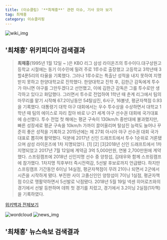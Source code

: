 ```yaml
---
title: (이슈클립) '**최채흥**' 관련 이슈, 기사 모아 보기
tag: 최채흥
category: 이슈클리핑
---
```

![wiki_img](https://user-images.githubusercontent.com/42597476/44503234-41136a80-a6d0-11e8-9071-6fc6418eafe4.png)
## **'**최채흥**'** 위키피디아 검색결과
>**최채흥**(1995년 1월 12일 ~ )은 KBO 리그 삼성 라이온즈의 투수이다.대구상원고등학교 시절에는 동기 이수민에 밀려 주로 1루수로 출장했고 고등학교 3학년때 3할4푼5리의 타율을 기록했다. 그러나 1루수로는 특출난 성적을 내지 못하여 지명받지 못하고 한양대학교로 진학했다. 한양대학교 진학 후, 김한근 감독에게 투수가 아니면 야구를 그만두겠다고 선언했고, 이에 김한근 감독은 그를 투수로만 생각하고 있다고 화답했다. 그러면서 투수로 전업하여 1학년 때 춘계 리그에서 팀의 마무리를 맡기 시작해 67.2이닝동안 54탈삼진, 6사구, 16볼넷, 평균자책점 0.93을 기록했다. 대통령기 대학 야구 대회에서는 우수 투수상을 수상하면서 대학교 1학년 때 팀의 에이스로 자리 잡아 바로 U-21 세계 야구 선수권 대회에 국가대표에 승선했다. 투수 전업 첫 해에는 평균 구속이 130km/h 중반대에 불과했지만, 빠른 성장세로 평균 구속을 10km/h 가까이 끌어올리며 탈삼진 능력도 늘어나 꾸준히 좋은 성적을 기록하고 2015년에는 제 27회 아시아 야구 선수권 대회 국가대표로 뽑히며 활약했다. 덕분에 2017년 신인 드래프트에서 투수 1순위로 거론됐으며 삼성 라이온즈에 1차 지명되었다. [1] [2] [3]2018년 신인 드래프트에서 1차 지명되었고 2017년 7월 12일에 계약금 3억 5,000만원, 연봉 2,700만원에 계약했다. 스프링캠프에 2018년 신인지명 선수 중 양창섭, 김태우와 함께 스프링캠프에 참가했다. 1차지명 직후부터 즉시전력감, 5선발 후보로까지 언급됐다. 하지만 스프링캠프 기간동안 6이닝 14실점, 평균자책점이 무려 21이나 되면서 2군에서 시즌을 시작하게 됐다. 부진한 사이 고졸신인인 양창섭이 7이닝 1실점, 평균자책점 0으로 맹활약하면서 5선발로 낙점됐다. 2018년 5월 19일 넥센 히어로즈와의 경기에서 선발 등판하며 데뷔 첫 경기를 치렀고, 경기에서 3.2이닝 2실점(1자책)을 기록하였다.

<a href="https://ko.wikipedia.org/wiki/최채흥" target="_blank">위키백과 전체보기</a>

![wordcloud](https://s3.ap-northeast-2.amazonaws.com/lyrics101-wordcloud/2018-10-03-1538560284.png)
![news_img](https://user-images.githubusercontent.com/42597476/44507050-1206f400-a6e4-11e8-8d98-7ffbfebb353f.png)
## **'**최채흥**'** 뉴스속보 검색결과

